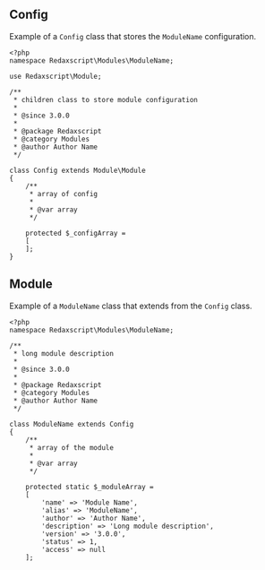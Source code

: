 Config
------

Example of a `Config` class that stores the `ModuleName` configuration.

```
<?php
namespace Redaxscript\Modules\ModuleName;

use Redaxscript\Module;

/**
 * children class to store module configuration
 *
 * @since 3.0.0
 *
 * @package Redaxscript
 * @category Modules
 * @author Author Name
 */

class Config extends Module\Module
{
	/**
	 * array of config
	 *
	 * @var array
	 */

	protected $_configArray =
	[
	];
}
```


Module
------

Example of a `ModuleName` class that extends from the `Config` class.

```
<?php
namespace Redaxscript\Modules\ModuleName;

/**
 * long module description
 *
 * @since 3.0.0
 *
 * @package Redaxscript
 * @category Modules
 * @author Author Name
 */

class ModuleName extends Config
{
	/**
	 * array of the module
	 *
	 * @var array
	 */

	protected static $_moduleArray =
	[
		'name' => 'Module Name',
		'alias' => 'ModuleName',
		'author' => 'Author Name',
		'description' => 'Long module description',
		'version' => '3.0.0',
		'status' => 1,
		'access' => null
	];
```
